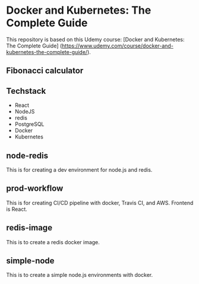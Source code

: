 # Docker and Kubernetes: The Complete Guide

This repository is based on this Udemy course: [Docker and Kubernetes: The Complete Guide] (https://www.udemy.com/course/docker-and-kubernetes-the-complete-guide/).

## Fibonacci calculator

## Techstack
- React
- NodeJS
- redis
- PostgreSQL
- Docker
- Kubernetes



## node-redis

This is for creating a dev environment for node.js and redis.

## prod-workflow

This is for creating CI/CD pipeline with docker, Travis CI, and AWS. Frontend is React.



## redis-image

This is to create a redis docker image.

## simple-node

This is to create a simple node.js environments with docker.

